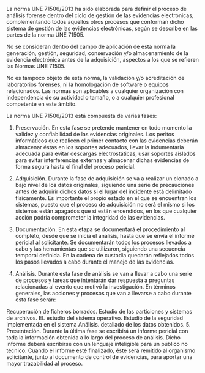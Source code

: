 La norma UNE 71506/2013 ha sido elaborada para definir el proceso de análisis forense dentro del ciclo de gestión de las evidencias electrónicas, complementando todos aquellos otros procesos que conforman dicho sistema de gestión de las evidencias electrónicas, según se describe en las partes de la norma UNE 71505.

No se consideran dentro del campo de aplicación de esta norma la generación, gestión, seguridad, conservación y/o almacenamiento de la evidencia electrónica antes de la adquisición, aspectos a los que se refieren las Normas UNE 71505.

No es tampoco objeto de esta norma, la validación y/o acreditación de laboratorios forenses, ni la homologación de software o equipos relacionados.  Las normas son aplicables a cualquier organización con independencia de su actividad o tamaño, o a cualquier profesional competente en este ámbito.

La norma UNE 71506/2013 está compuesta de varias fases:

1. Preservación. En esta fase se pretende mantener en todo momento la validez y confiabilidad de las evidencias originales. Los peritos informáticos que realicen el primer contacto con las evidencias deberán almacenar éstas en los soportes adecuados, llevar la indumentaria adecuada para evitar descargas electrostáticas, usar soportes aislados para evitar interferencias externas y almacenar dichas evidencias de forma segura hasta el final del proceso pericial.

2. Adquisición. Durante la fase de adquisición se va a realizar un clonado a bajo nivel de los datos originales, siguiendo una serie de precauciones antes de adquirir dichos datos si el lugar del incidente está delimitado físicamente. Es importante el propio estado en el que se encuentran los sistemas, puesto que el proceso de adquisición no será el mismo si los sistemas están apagados que si están encendidos, en los que cualquier acción podría comprometer la integridad de las evidencias.

3. Documentación. En esta etapa se documentará el procedimiento al completo, desde que se inicia el análisis, hasta que se envía el informe pericial al solicitante. Se documentarán todos los procesos llevados a cabo y las herramientas que se utilizaron, siguiendo una secuencia temporal definida. En la cadena de custodia quedarán reflejados todos los pasos llevados a cabo durante el manejo de las evidencias.

4. Análisis. Durante esta fase de análisis se van a llevar a cabo una serie de procesos y tareas que intentarán dar respuesta a preguntas relacionadas al evento que motivó la investigación. En términos generales, las acciones y procesos que van a llevarse a cabo durante esta fase serán:

Recuperación de ficheros borrados.
Estudio de las particiones y sistemas de archivos.
EL estudio del sistema operativo.
Estudio de la seguridad implementada en el sistema Análisis. detallado de los datos obtenidos.
5. Presentación. Durante la última fase se escribirá un informe pericial con toda la información obtenida a lo largo del proceso de análisis. Dicho informe deberá escribirse con un lenguaje inteligible para un público no técnico. Cuando el informe esté finalizado, éste será remitido al organismo solicitante, junto al documento de control de evidencias, para aportar una mayor trazabilidad al proceso.


